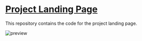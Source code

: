 # <a href="http://brandeisxdemandware.github.io/"> Project Landing Page </a>

This repository contains the code for the project landing page.

![preview](http://i.imgur.com/77QOfm6.jpg)
